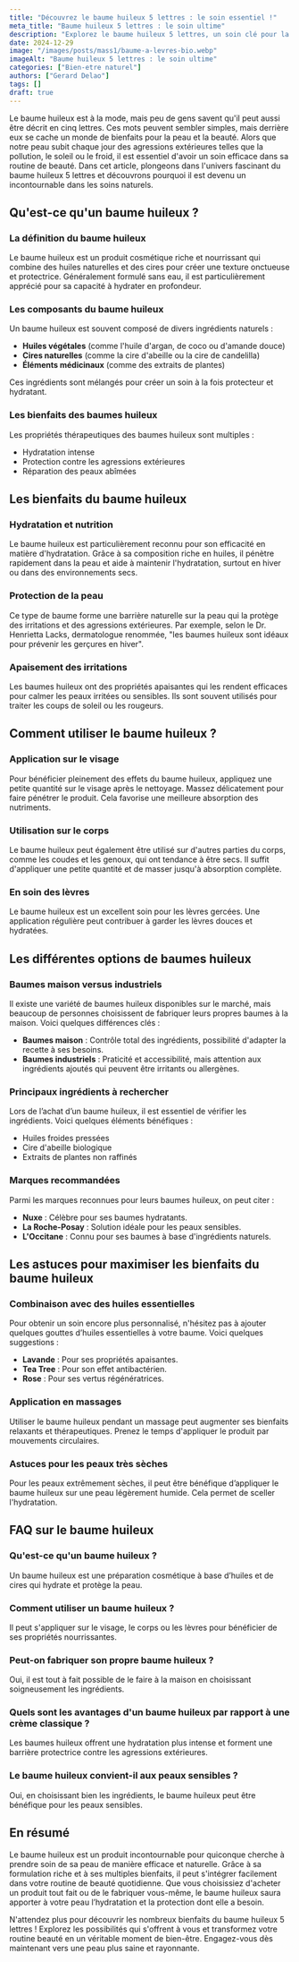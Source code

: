 ```yaml
---
title: "Découvrez le baume huileux 5 lettres : le soin essentiel !"
meta_title: "Baume huileux 5 lettres : le soin ultime"
description: "Explorez le baume huileux 5 lettres, un soin clé pour la peau. Découvrez ses bienfaits et comment l'intégrer à votre routine beauté."
date: 2024-12-29
image: "/images/posts/mass1/baume-a-levres-bio.webp"
imageAlt: "Baume huileux 5 lettres : le soin ultime"
categories: ["Bien-etre naturel"]
authors: ["Gerard Delao"]
tags: []
draft: true
---
```


Le baume huileux est à la mode, mais peu de gens savent qu'il peut aussi être décrit en cinq lettres. Ces mots peuvent sembler simples, mais derrière eux se cache un monde de bienfaits pour la peau et la beauté. Alors que notre peau subit chaque jour des agressions extérieures telles que la pollution, le soleil ou le froid, il est essentiel d'avoir un soin efficace dans sa routine de beauté. Dans cet article, plongeons dans l'univers fascinant du baume huileux 5 lettres et découvrons pourquoi il est devenu un incontournable dans les soins naturels.

## Qu'est-ce qu'un baume huileux ?

### La définition du baume huileux
Le baume huileux est un produit cosmétique riche et nourrissant qui combine des huiles naturelles et des cires pour créer une texture onctueuse et protectrice. Généralement formulé sans eau, il est particulièrement apprécié pour sa capacité à hydrater en profondeur.

### Les composants du baume huileux
Un baume huileux est souvent composé de divers ingrédients naturels :
- **Huiles végétales** (comme l'huile d'argan, de coco ou d'amande douce)
- **Cires naturelles** (comme la cire d'abeille ou la cire de candelilla)
- **Éléments médicinaux** (comme des extraits de plantes)

Ces ingrédients sont mélangés pour créer un soin à la fois protecteur et hydratant.

### Les bienfaits des baumes huileux
Les propriétés thérapeutiques des baumes huileux sont multiples :
- Hydratation intense
- Protection contre les agressions extérieures
- Réparation des peaux abîmées

## Les bienfaits du baume huileux

### Hydratation et nutrition
Le baume huileux est particulièrement reconnu pour son efficacité en matière d'hydratation. Grâce à sa composition riche en huiles, il pénètre rapidement dans la peau et aide à maintenir l'hydratation, surtout en hiver ou dans des environnements secs.

### Protection de la peau
Ce type de baume forme une barrière naturelle sur la peau qui la protège des irritations et des agressions extérieures. Par exemple, selon le Dr. Henrietta Lacks, dermatologue renommée, "les baumes huileux sont idéaux pour prévenir les gerçures en hiver".

### Apaisement des irritations
Les baumes huileux ont des propriétés apaisantes qui les rendent efficaces pour calmer les peaux irritées ou sensibles. Ils sont souvent utilisés pour traiter les coups de soleil ou les rougeurs.

## Comment utiliser le baume huileux ?

### Application sur le visage
Pour bénéficier pleinement des effets du baume huileux, appliquez une petite quantité sur le visage après le nettoyage. Massez délicatement pour faire pénétrer le produit. Cela favorise une meilleure absorption des nutriments.

### Utilisation sur le corps
Le baume huileux peut également être utilisé sur d'autres parties du corps, comme les coudes et les genoux, qui ont tendance à être secs. Il suffit d'appliquer une petite quantité et de masser jusqu'à absorption complète.

### En soin des lèvres
Le baume huileux est un excellent soin pour les lèvres gercées. Une application régulière peut contribuer à garder les lèvres douces et hydratées.

## Les différentes options de baumes huileux

### Baumes maison versus industriels
Il existe une variété de baumes huileux disponibles sur le marché, mais beaucoup de personnes choisissent de fabriquer leurs propres baumes à la maison. Voici quelques différences clés :
- **Baumes maison** : Contrôle total des ingrédients, possibilité d'adapter la recette à ses besoins.
- **Baumes industriels** : Praticité et accessibilité, mais attention aux ingrédients ajoutés qui peuvent être irritants ou allergènes.

### Principaux ingrédients à rechercher
Lors de l’achat d’un baume huileux, il est essentiel de vérifier les ingrédients. Voici quelques éléments bénéfiques :
- Huiles froides pressées
- Cire d'abeille biologique
- Extraits de plantes non raffinés

### Marques recommandées
Parmi les marques reconnues pour leurs baumes huileux, on peut citer :
- **Nuxe** : Célèbre pour ses baumes hydratants.
- **La Roche-Posay** : Solution idéale pour les peaux sensibles.
- **L'Occitane** : Connu pour ses baumes à base d'ingrédients naturels.

## Les astuces pour maximiser les bienfaits du baume huileux

### Combinaison avec des huiles essentielles
Pour obtenir un soin encore plus personnalisé, n'hésitez pas à ajouter quelques gouttes d’huiles essentielles à votre baume. Voici quelques suggestions :
- **Lavande** : Pour ses propriétés apaisantes.
- **Tea Tree** : Pour son effet antibactérien.
- **Rose** : Pour ses vertus régénératrices.

### Application en massages
Utiliser le baume huileux pendant un massage peut augmenter ses bienfaits relaxants et thérapeutiques. Prenez le temps d'appliquer le produit par mouvements circulaires.

### Astuces pour les peaux très sèches
Pour les peaux extrêmement sèches, il peut être bénéfique d’appliquer le baume huileux sur une peau légèrement humide. Cela permet de sceller l'hydratation.

## FAQ sur le baume huileux

### Qu'est-ce qu'un baume huileux ?
Un baume huileux est une préparation cosmétique à base d’huiles et de cires qui hydrate et protège la peau.

### Comment utiliser un baume huileux ?
Il peut s'appliquer sur le visage, le corps ou les lèvres pour bénéficier de ses propriétés nourrissantes.

### Peut-on fabriquer son propre baume huileux ?
Oui, il est tout à fait possible de le faire à la maison en choisissant soigneusement les ingrédients.

### Quels sont les avantages d'un baume huileux par rapport à une crème classique ?
Les baumes huileux offrent une hydratation plus intense et forment une barrière protectrice contre les agressions extérieures.

### Le baume huileux convient-il aux peaux sensibles ?
Oui, en choisissant bien les ingrédients, le baume huileux peut être bénéfique pour les peaux sensibles.

## En résumé

Le baume huileux est un produit incontournable pour quiconque cherche à prendre soin de sa peau de manière efficace et naturelle. Grâce à sa formulation riche et à ses multiples bienfaits, il peut s'intégrer facilement dans votre routine de beauté quotidienne. Que vous choisissiez d'acheter un produit tout fait ou de le fabriquer vous-même, le baume huileux saura apporter à votre peau l’hydratation et la protection dont elle a besoin.

N'attendez plus pour découvrir les nombreux bienfaits du baume huileux 5 lettres ! Explorez les possibilités qui s'offrent à vous et transformez votre routine beauté en un véritable moment de bien-être. Engagez-vous dès maintenant vers une peau plus saine et rayonnante.


